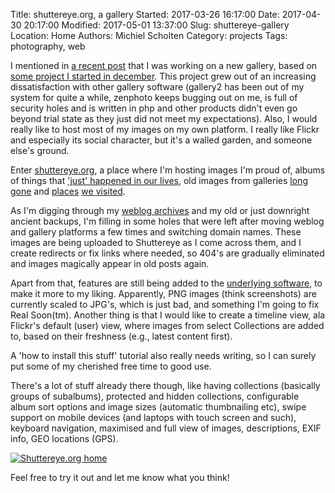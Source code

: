 Title: shuttereye.org, a gallery
Started: 2017-03-26 16:17:00
Date: 2017-04-30 20:17:00
Modified: 2017-05-01 13:37:00
Slug: shuttereye-gallery
Location: Home
Authors: Michiel Scholten
Category: projects
Tags: photography, web

I mentioned in [a recent post]({filename}20170119-goodbye-2016.md) that I was working on a new gallery, based on [some project I started in december](https://github.com/aquatix/imagine-gallery). This project grew out of an increasing dissatisfaction with other gallery software (gallery2 has been out of my system for quite a while, zenphoto keeps bugging out on me, is full of security holes and is written in php and other products didn't even go beyond trial state as they just did not meet my expectations). Also, I would really like to host most of my images on my own platform. I really like Flickr and especially its social character, but it's a walled garden, and someone else's ground.

Enter [shuttereye.org](https://shuttereye.org/), a place where I'm hosting images I'm proud of, albums of things that ['just' happened in our lives](https://shuttereye.org/festivities/kingsday_2017/), old images from galleries [long gone](https://shuttereye.org/various/screenshots/) and [places](https://shuttereye.org/vacations/southernafrica/biggersummary/) [we visited](https://shuttereye.org/goingout/2017_velsertunnel/).

As I'm digging through my [weblog archives](https://dammit.nl/archives.html) and my old or just downright ancient backups, I'm filling in some holes that were left after moving weblog and gallery platforms a few times and switching domain names. These images are being uploaded to Shuttereye as I come across them, and I create redirects or fix links where needed, so 404's are gradually eliminated and images magically appear in old posts again.

Apart from that, features are still being added to the [underlying software](https://github.com/aquatix/imagine-gallery), to make it more to my liking. Apparently, PNG images (think screenshots) are currently scaled to JPG's, which is just bad, and something I'm going to fix Real Soon(tm). Another thing is that I would like to create a timeline view, ala Flickr's default (user) view, where images from select Collections are added to, based on their freshness (e.g., latest content first).

A 'how to install this stuff' tutorial also really needs writing, so I can surely put some of my cherished free time to good use.

There's a lot of stuff already there though, like having collections (basically groups of subalbums), protected and hidden collections, configurable album sort options and image sizes (automatic thumbnailing etc), swipe support on mobile devices (and laptops with touch screen and such), keyboard navigation, maximised and full view of images, descriptions, EXIF info, GEO locations (GPS).

[![Shuttereye.org home](https://shuttereye.org/images/4c/4c4949c909f37369_2000-2000.png)](https://shuttereye.org/various/screenshots/20170502_shuttereye_home.png/view/)

Feel free to try it out and let me know what you think!
